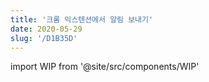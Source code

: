 ```yaml
---
title: '크롬 익스텐션에서 알림 보내기'
date: 2020-05-29
slug: '/D1B35D'
---
```


import WIP from '@site/src/components/WIP'

<WIP state="translating" />
